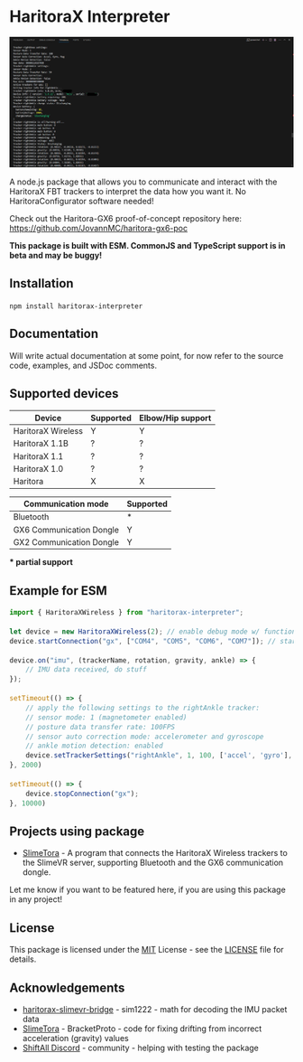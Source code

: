 # HaritoraX Interpreter

![Showcase of the package output with debug logs on, showing the data such as tracker settings, info, and interpreted IMU data via the GX6 dongle](showcase.png)

A node.js package that allows you to communicate and interact with the HaritoraX FBT trackers to interpret the data how you want it. No HaritoraConfigurator software needed!

Check out the Haritora-GX6 proof-of-concept repository here: https://github.com/JovannMC/haritora-gx6-poc

**This package is built with ESM. CommonJS and TypeScript support is in beta and may be buggy!**

## Installation

`npm install haritorax-interpreter`

## Documentation

Will write actual documentation at some point, for now refer to the source code, examples, and JSDoc comments.

## Supported devices

| Device             | Supported | Elbow/Hip support |
|--------------------|-----------|-------------------|
| HaritoraX Wireless |     Y     |         Y         |
| HaritoraX 1.1B     |     ?     |         ?         |
| HaritoraX 1.1      |     ?     |         ?         |
| HaritoraX 1.0      |     ?     |         ?         |
| Haritora           |     X     |         X         |

| Communication mode        | Supported |
|---------------------------|-----------|
| Bluetooth                 |     *     |
| GX6 Communication Dongle  |     Y     |
| GX2 Communication Dongle  |     Y     |

**\* partial support**

## Example for ESM
```js
import { HaritoraXWireless } from "haritorax-interpreter";

let device = new HaritoraXWireless(2); // enable debug mode w/ function info
device.startConnection("gx", ["COM4", "COM5", "COM6", "COM7"]); // start connecting to dongles via GX dongles, with the ports COM4, COM5, COM6, and COM7

device.on("imu", (trackerName, rotation, gravity, ankle) => {
    // IMU data received, do stuff
});

setTimeout(() => {
    // apply the following settings to the rightAnkle tracker:
    // sensor mode: 1 (magnetometer enabled)
    // posture data transfer rate: 100FPS
    // sensor auto correction mode: accelerometer and gyroscope
    // ankle motion detection: enabled
    device.setTrackerSettings("rightAnkle", 1, 100, ['accel', 'gyro'], true);
}, 2000)

setTimeout(() => {
    device.stopConnection("gx");
}, 10000)
```

## Projects using package

- [SlimeTora](https://github.com/OCSYT/SlimeTora) - A program that connects the HaritoraX Wireless trackers to the SlimeVR server, supporting Bluetooth and the GX6 communication dongle.

Let me know if you want to be featured here, if you are using this package in any project!

## License

This package is licensed under the [MIT](https://opensource.org/license/mit/) License - see the [LICENSE](LICENSE) file for details.

## Acknowledgements

- [haritorax-slimevr-bridge](https://github.com/sim1222/haritorax-slimevr-bridge) - sim1222 - math for decoding the IMU packet data
- [SlimeTora](https://github.com/OCSYT/SlimeTora/) - BracketProto - code for fixing drifting from incorrect acceleration (gravity) values
- [ShiftAll Discord](https://discord.gg/vqXmAFy5RC) - community - helping with testing the package
